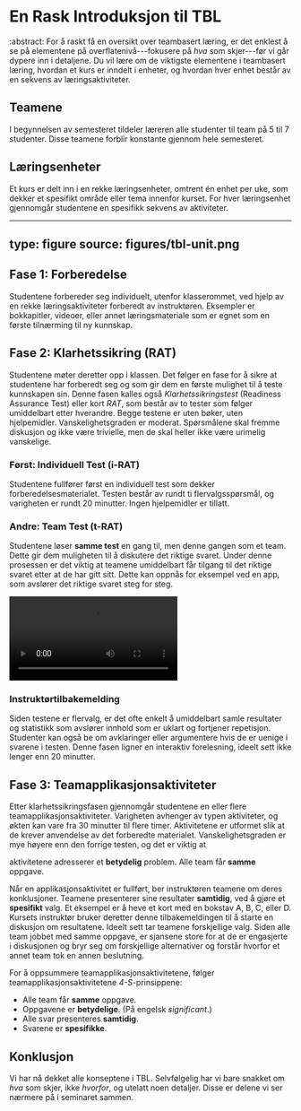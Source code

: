 # En Rask Introduksjon til TBL

:abstract: For å raskt få en oversikt over teambasert læring, er det enklest å se på elementene på overflatenivå---fokusere på _hva_ som skjer---før vi går dypere inn i detaljene. Du vil lære om de viktigste elementene i teambasert læring, hvordan et kurs er inndelt i enheter, og hvordan hver enhet består av en sekvens av læringsaktiviteter.


## Teamene

I begynnelsen av semesteret tildeler læreren alle studenter til team på 5 til 7 studenter. Disse teamene forblir konstante gjennom hele semesteret.

## Læringsenheter

Et kurs er delt inn i en rekke læringsenheter, omtrent én enhet per uke, som dekker et spesifikt område eller tema innenfor kurset. For hver læringsenhet gjennomgår studentene en spesifikk sekvens av aktiviteter.

---
type: figure
source: figures/tbl-unit.png
---

## Fase 1: Forberedelse

Studentene forbereder seg individuelt, utenfor klasserommet, ved hjelp av en rekke læringsaktiviteter forberedt av instruktøren. Eksempler er bokkapitler, videoer, eller annet læringsmateriale som er egnet som en første tilnærming til ny kunnskap.

## Fase 2: Klarhetssikring (RAT)

Studentene møter deretter opp i klassen. Det følger en fase for å sikre at studentene har forberedt seg og som gir dem en første mulighet til å teste kunnskapen sin. Denne fasen kalles også *Klarhetssikringstest* (Readiness Assurance Test) eller kort *RAT*, som består av to tester som følger umiddelbart etter hverandre. Begge testene er uten bøker, uten hjelpemidler. Vanskelighetsgraden er moderat. Spørsmålene skal fremme diskusjon og ikke være trivielle, men de skal heller ikke være urimelig vanskelige.

### Først: Individuell Test (i-RAT)

Studentene fullfører først en individuell test som dekker forberedelsesmaterialet. Testen består av rundt ti flervalgsspørsmål, og varigheten er rundt 20 minutter. Ingen hjelpemidler er tillatt.

### Andre: Team Test (t-RAT)

Studentene løser **samme test** en gang til, men denne gangen som et team. Dette gir dem muligheten til å diskutere det riktige svaret.
Under denne prosessen er det viktig at teamene umiddelbart får tilgang til det riktige svaret etter at de har gitt sitt.
Dette kan oppnås for eksempel ved en app, som avslører det riktige svaret steg for steg.

<video  class="figure-img img-fluid rounded" controls>
	<source src="figures/solve.mp4" type="video/mp4">
	Din nettleser støtter ikke video-taggen. Videoen viser en student som avslører det riktige svaret på et spørsmål med Nøtteknekker-appen.
</video>

### Instruktørtilbakemelding

Siden testene er flervalg, er det ofte enkelt å umiddelbart samle resultater og statistikk som avslører innhold som er uklart og fortjener repetisjon.
Studenter kan også be om avklaringer eller argumentere hvis de er uenige i svarene i testen.
Denne fasen ligner en interaktiv forelesning, ideelt sett ikke lenger enn 20 minutter.

## Fase 3: Teamapplikasjonsaktiviteter

Etter klarhetssikringsfasen gjennomgår studentene en eller flere teamapplikasjonsaktiviteter. Varigheten avhenger av typen aktiviteter, og økten kan vare fra 30 minutter til flere timer. Aktivitetene er utformet slik at de krever anvendelse av det forberedte materialet. Vanskelighetsgraden er mye høyere enn den forrige testen, og det er viktig at

 aktivitetene adresserer et **betydelig** problem. Alle team får **samme** oppgave.

Når en applikasjonsaktivitet er fullført, ber instruktøren teamene om deres konklusjoner. Teamene presenterer sine resultater **samtidig**, ved å gjøre et **spesifikt** valg. Et eksempel er å heve et kort med en bokstav A, B, C, eller D. Kursets instruktør bruker deretter denne tilbakemeldingen til å starte en diskusjon om resultatene. Ideelt sett tar teamene forskjellige valg. Siden alle team jobbet med samme oppgave, er sjansene store for at de er engasjerte i diskusjonen og bryr seg om forskjellige alternativer og forstår hvorfor et annet team tok en annen beslutning.

For å oppsummere teamapplikasjonsaktivitetene, følger teamapplikasjonsaktivitetene *4-S*-prinsippene:

* Alle team får **samme** oppgave.
* Oppgavene er **betydelige**. (På engelsk *significant*.)
* Alle svar presenteres **samtidig**.
* Svarene er **spesifikke**.

## Konklusjon

Vi har nå dekket alle konseptene i TBL. Selvfølgelig har vi bare snakket om *hva* som skjer, ikke *hvorfor*, og utelatt noen detaljer.
Disse er delene vi ser nærmere på i seminaret sammen.
